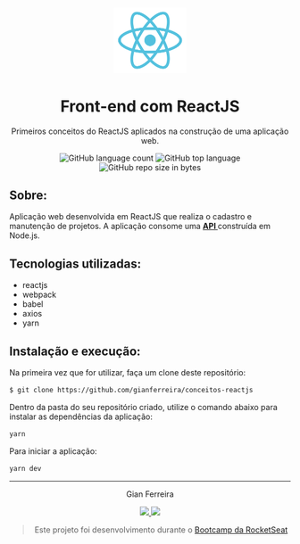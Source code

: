 <h3 align="center">
  <img alt="ReactJS" src="https://github.com/gianferreira/conceitos-reactjs/blob/master/readme-logo.svg" width="130px"/>
</h3>

<h1 align="center">
  Front-end com ReactJS
</h1>

<p align="center">Primeiros conceitos do ReactJS aplicados na construção de uma aplicação web.</p>

<p align="center">
  <img alt="GitHub language count" src="https://img.shields.io/github/languages/count/gianferreira/conceitos-reactjs">
  <img alt="GitHub top language" src="https://img.shields.io/github/languages/top/gianferreira/conceitos-reactjs">
  <img alt="GitHub repo size in bytes" src="https://img.shields.io/github/repo-size/gianferreira/conceitos-reactjs">
</p>

## Sobre:

Aplicação web desenvolvida em ReactJS que realiza o cadastro e manutenção de projetos. A aplicação consome uma <a href="https://github.com/gianferreira/conceitos-nodejs"><b> API </b></a> construída em Node.js. 

## Tecnologias utilizadas:

- reactjs
- webpack
- babel
- axios
- yarn

## Instalação e execução:

Na primeira vez que for utilizar, faça um clone deste repositório:

```bash
$ git clone https://github.com/gianferreira/conceitos-reactjs
```

Dentro da pasta do seu repositório criado, utilize o comando abaixo para instalar as dependências da aplicação:

```bash
yarn
```

Para iniciar a aplicação:

```bash
yarn dev
```

---

<p align="center"> Gian Ferreira </p>
<p align="center">
  <a alt="Gian Ferreira" href="https://www.linkedin.com/in/gian-ferreira-7750a9179/">
    <img src="https://img.shields.io/badge/LinkedIn-Gian_Ferreira-7750a9179?logo=linkedin"/>
  </a>
  <a alt="Gian Ferreira" href="https://github.com/gianferreira">
    <img src="https://img.shields.io/badge/Gian_Ferreira-GitHub-000?logo=github"/>
  </a>
</p>

<blockquote align="center">
  Este projeto foi desenvolvimento durante o 
    <a href="https://rocketseat.com.br/gostack">
      Bootcamp da RocketSeat
    </a>
</blockquote>